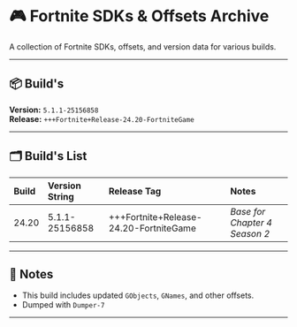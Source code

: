 # 🎮 Fortnite SDKs & Offsets Archive

A collection of Fortnite SDKs, offsets, and version data for various builds.

---

## 📦 Build's
**Version:** `5.1.1-25156858`  
**Release:** `+++Fortnite+Release-24.20-FortniteGame`

---

## 🗂️ Build's List

| Build | Version String | Release Tag | Notes |
|:------|:----------------|:-------------|:------|
| 24.20 | 5.1.1-25156858 | +++Fortnite+Release-24.20-FortniteGame | *Base for Chapter 4 Season 2* |

---

## 🧩 Notes
- This build includes updated `GObjects`, `GNames`, and other offsets.  
- Dumped with `Dumper-7`

---
